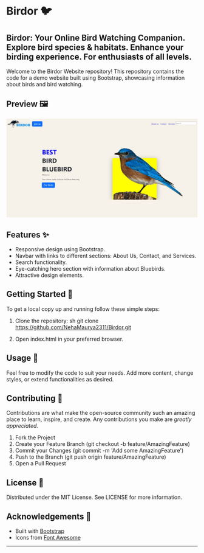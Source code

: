# Birdor 🐦

Birdor: Your Online Bird Watching Companion. Explore bird species &amp; habitats. Enhance your birding experience. For enthusiasts of all levels.
---

Welcome to the Birdor Website repository! This repository contains the code for a demo website built using Bootstrap, showcasing information about birds and bird watching.

## Preview 🖼

![Birdor Website Preview](images/preview.jpg)

## Features ✨

- Responsive design using Bootstrap.
- Navbar with links to different sections: About Us, Contact, and Services.
- Search functionality.
- Eye-catching hero section with information about Bluebirds.
- Attractive design elements.

## Getting Started 🚀

To get a local copy up and running follow these simple steps:

1. Clone the repository:
   sh
   git clone https://github.com/NehaMaurya2311/Birdor.git
   
2. Open index.html in your preferred browser.

## Usage 🎨

Feel free to modify the code to suit your needs. Add more content, change styles, or extend functionalities as desired.

## Contributing 🤝

Contributions are what make the open-source community such an amazing place to learn, inspire, and create. Any contributions you make are *greatly appreciated*.

1. Fork the Project
2. Create your Feature Branch (git checkout -b feature/AmazingFeature)
3. Commit your Changes (git commit -m 'Add some AmazingFeature')
4. Push to the Branch (git push origin feature/AmazingFeature)
5. Open a Pull Request

## License 📝

Distributed under the MIT License. See LICENSE for more information.

## Acknowledgements 🙏

- Built with [Bootstrap](https://getbootstrap.com/)
- Icons from [Font Awesome](https://fontawesome.com/)

---
